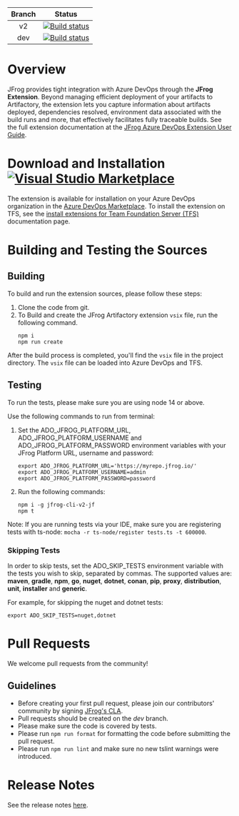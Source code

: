 | Branch | Status                                                                                                                                                                                             |
|:------:|----------------------------------------------------------------------------------------------------------------------------------------------------------------------------------------------------|
|   v2   | [![Build status](https://ci.appveyor.com/api/projects/status/ki6edykufqy9h5bl/branch/v2?svg=true)](https://ci.appveyor.com/project/jfrog-ecosystem/artifactory-azure-devops-extension/branch/v2)   |
|  dev   | [![Build status](https://ci.appveyor.com/api/projects/status/ki6edykufqy9h5bl/branch/dev?svg=true)](https://ci.appveyor.com/project/jfrog-ecosystem/artifactory-azure-devops-extension/branch/dev) |

# Overview
JFrog provides tight integration with Azure DevOps through the **JFrog Extension**.
Beyond managing efficient deployment of your artifacts to Artifactory, the extension lets you capture information about artifacts deployed, dependencies resolved, environment data associated with the build runs and more, 
that effectively facilitates fully traceable builds.
See the full extension documentation at the [JFrog Azure DevOps Extension User Guide](https://www.jfrog.com/confluence/display/JFROG/JFrog+Azure+DevOps+Extension).

# Download and Installation [![Visual Studio Marketplace](https://vsmarketplacebadge.apphb.com/version-short/JFrog.jfrog-azure-devops-extension.svg)](https://marketplace.visualstudio.com/items?itemName=JFrog.jfrog-azure-devops-extension)
The extension is available for installation on your Azure DevOps organization in the [Azure DevOps Marketplace](https://marketplace.visualstudio.com/items?itemName=JFrog.jfrog-azure-devops-extension).
To install the extension on TFS, see the [install extensions for Team Foundation Server (TFS)](https://docs.microsoft.com/en-us/azure/devops/marketplace/get-tfs-extensions?view=tfs-2018#install-extensions-while-connected-to-tfs) documentation page.

# Building and Testing the Sources
## Building
To build and run the extension sources, please follow these steps:
1. Clone the code from git.
2. To Build and create the JFrog Artifactory extension `vsix` file, run the following command.
    ```
    npm i
    npm run create
    ```
After the build process is completed, you'll find the `vsix` file in the project directory.
The `vsix` file can be loaded into Azure DevOps and TFS.

## Testing
To run the tests, please make sure you are using node 14 or above.

Use the following commands to run from terminal:
1. Set the ADO_JFROG_PLATFORM_URL, ADO_JFROG_PLATFORM_USERNAME and ADO_JFROG_PLATFORM_PASSWORD environment variables with your JFrog Platform URL, username and password:
    ```
    export ADO_JFROG_PLATFORM_URL='https://myrepo.jfrog.io/'
    export ADO_JFROG_PLATFORM_USERNAME=admin
    export ADO_JFROG_PLATFORM_PASSWORD=password
    ```
   
2. Run the following commands:
    ```
    npm i -g jfrog-cli-v2-jf
    npm t
    ```

Note: If you are running tests via your IDE, make sure you are registering tests with ts-node: `mocha -r ts-node/register tests.ts -t 600000`. 

### Skipping Tests
In order to skip tests, set the ADO_SKIP_TESTS environment variable with the tests you wish to skip, separated by commas.
The supported values are: **maven**, **gradle**, **npm**, **go**, **nuget**, **dotnet**, **conan**, **pip**, **proxy**, **distribution**, **unit**, **installer** and **generic**.

For example, for skipping the nuget and dotnet tests:  
```
export ADO_SKIP_TESTS=nuget,dotnet
```
    
# Pull Requests
We welcome pull requests from the community!
## Guidelines
* Before creating your first pull request, please join our contributors' community by signing [JFrog's CLA](https://secure.echosign.com/public/hostedForm?formid=5IYKLZ2RXB543N).
* Pull requests should be created on the *dev* branch.
* Please make sure the code is covered by tests. 
* Please run `npm run format` for formatting the code before submitting the pull request.
* Please run `npm run lint` and make sure no new tslint warnings were introduced.

# Release Notes
See the release notes [here](https://www.jfrog.com/confluence/display/JFROG/JFrog+Azure+DevOps+Extension#JFrogAzureDevOpsExtension-ReleaseNotes).
